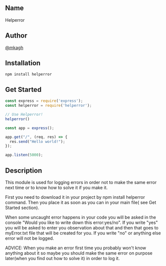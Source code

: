## Name

Helperror


## Author

 <a href="https://github.com/mkagh">@mkagh</a>


## Installation

```
npm install helperror
```

## Get Started

```javascript
const express = require('express');
const helperror = require('helperror');

// Use Helperror!
helperror()

const app = express();

app.get("/", (req, res) => {
  res.send("Hello world!");
});

app.listen(5000);
```

## Description

This module is used for logging errors in order not to make the same error next time or to know how to solve it if you make it.

First you need to download it in your project by npm install helperror command.
Then you place it as soon as you can in your main file( see Get Started section).

When some uncaught error happens in your code you will be asked in the console 
"Would you like to write down this error:yes/no".
If you write "yes" you will be asked to enter you observation about that and then that goes to myError.txt file that will be created for you. If you write "no" or anything else error will not be logged.

 ADVICE:
  When you make an error first time you probably won't know anything about it so maybe you should make the same error on purpose later(when you find out how to solve it) in order to log it.